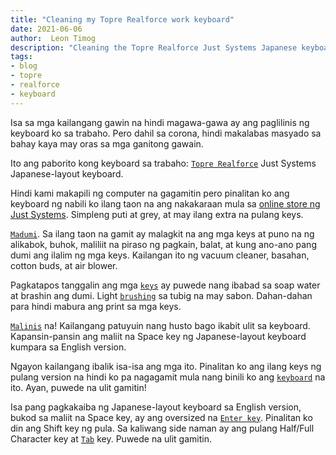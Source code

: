 ```yaml
---
title: "Cleaning my Topre Realforce work keyboard"
date: 2021-06-06
author:  Leon Timog
description: "Cleaning the Topre Realforce Just Systems Japanese keyboard"
tags:
- blog
- topre
- realforce
- keyboard
---
```

Isa sa mga kailangang gawin na hindi magawa-gawa ay ang paglilinis ng keyboard ko sa trabaho. Pero dahil sa corona, hindi makalabas masyado sa bahay kaya may oras sa mga ganitong gawain.

Ito ang paborito kong keyboard sa trabaho: [`Topre Realforce`](/cleaning-my-topre-realforce-work-keyboard/topre-realforce-jp-keyboard-top-view.jpg "Topre Realforce Just Systems Japanese keyboard") Just Systems Japanese-layout keyboard.

Hindi kami makapili ng computer na gagamitin pero pinalitan ko ang keyboard ng nabili ko ilang taon na ang nakakaraan mula sa [online store ng Just Systems](https://www.justmyshop.com/). Simpleng puti at grey, at may ilang extra na pulang keys.

[`Madumi`](/cleaning-my-topre-realforce-work-keyboard/topre-realforce-jp-keyboard-very-dirty.jpg "Very dirty Topre Realforce keyboard"). Sa ilang taon na gamit ay malagkit na ang mga keys at puno na ng alikabok, buhok, maliliit na piraso ng pagkain, balat, at kung ano-ano pang dumi ang ilalim ng mga keys. Kailangan ito ng vacuum cleaner, basahan, cotton buds, at air blower.

Pagkatapos tanggalin ang mga [`keys`](/cleaning-my-topre-realforce-work-keyboard/topre-realforce-jp-keyboard-keys-removed.jpg "Keys of Topre Realforce keyboard") ay puwede nang ibabad sa soap water at brashin ang dumi. Light [`brushing`](/cleaning-my-topre-realforce-work-keyboard/topre-realforce-jp-keyboard-brushing-with-soap-water.jpg "Brushing keys of Topre Realforce keyboard") sa tubig na may sabon. Dahan-dahan para hindi mabura ang print sa mga keys.

[`Malinis`](/cleaning-my-topre-realforce-work-keyboard/topre-realforce-jp-keyboard-cleaned-keys.jpg "Cleaned keys of Topre Realforce keyboard") na! Kailangang patuyuin nang husto bago ikabit ulit sa keyboard. Kapansin-pansin ang maliit na Space key ng Japanese-layout keyboard kumpara sa English version.

Ngayon kailangang ibalik isa-isa ang mga ito. Pinalitan ko ang ilang keys ng pulang version na hindi ko pa nagagamit mula nang binili ko ang [`keyboard`](/cleaning-my-topre-realforce-work-keyboard/topre-realforce-jp-keyboard-clean-keyboard.jpg "Cleaned Topre Realforce keyboard") na ito. Ayan, puwede na ulit gamitin!

Isa pang pagkakaiba ng Japanese-layout keyboard sa English version, bukod sa maliit na Space key, ay ang oversized na [`Enter key`](/cleaning-my-topre-realforce-work-keyboard/topre-realforce-jp-keyboard-red-enter-shift-keys.jpg "Red Enter and Shift keys of Topre Realforce keyboard"). Pinalitan ko din ang Shift key ng pula. Sa kaliwang side naman ay ang pulang Half/Full Character key at [`Tab`](/cleaning-my-topre-realforce-work-keyboard/topre-realforce-jp-keyboard-red-character-tab-keys.jpg "Red Character Change and Tab key of Topre Realforce keyboard") key. Puwede na ulit gamitin.


